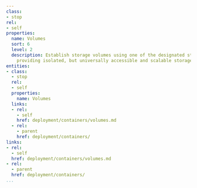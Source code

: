 ```yaml
---
class:
- stop
rel:
- self
properties:
  name: Volumes
  sort: 6
  level: 2
  description: Establish storage volumes using one of the designated storage services,
    providing isolated, but universally accessible and scalable storage volumes.
entities:
- class:
  - stop
  rel:
  - self
  properties:
    name: Volumes
  links:
  - rel:
    - self
    href: deployment/containers/volumes.md
  - rel:
    - parent
    href: deployment/containers/
links:
- rel:
  - self
  href: deployment/containers/volumes.md
- rel:
  - parent
  href: deployment/containers/
...
```

